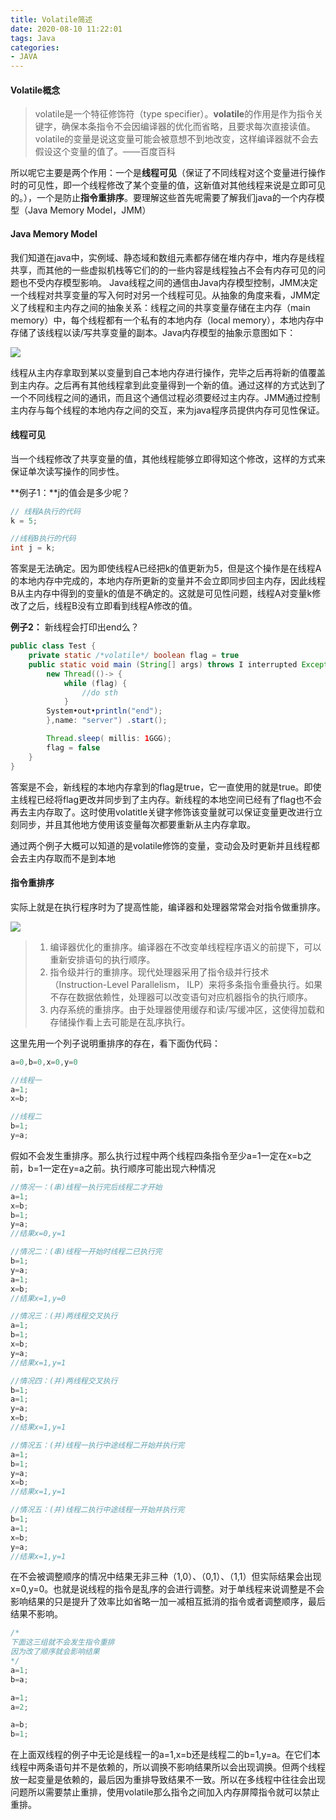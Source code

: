 ```yaml
---
title: Volatile简述
date: 2020-08-10 11:22:01
tags: Java
categories: 
- JAVA
---
```


#### Volatile概念

>volatile是一个特征修饰符（type specifier）。**volatile**的作用是作为指令关键字，确保本条指令不会因编译器的优化而省略，且要求每次直接读值。volatile的变量是说这变量可能会被意想不到地改<!--more-->变，这样编译器就不会去假设这个变量的值了。——百度百科

所以呢它主要是两个作用：一个是**线程可见**（保证了不同线程对这个变量进行操作时的可见性，即一个线程修改了某个变量的值，这新值对其他线程来说是立即可见的。），一个是防止**指令重排序**。要理解这些首先呢需要了解我们java的一个内存模型（Java Memory Model，JMM）



#### Java Memory Model

我们知道在java中，实例域、静态域和数组元素都存储在堆内存中，堆内存是线程共享，而其他的一些虚拟机栈等它们的的一些内容是线程独占不会有内存可见的问题也不受内存模型影响。
Java线程之间的通信由Java内存模型控制，JMM决定一个线程对共享变量的写入何时对另一个线程可见。从抽象的角度来看，JMM定义了线程和主内存之间的抽象关系：线程之间的共享变量存储在主内存（main memory）中，每个线程都有一个私有的本地内存（local memory），本地内存中存储了该线程以读/写共享变量的副本。Java内存模型的抽象示意图如下：

![](https://gitee-blogimage.oss-cn-beijing.aliyuncs.com/blogImage/Volatile/JMM.png)

线程从主内存拿取到某以变量到自己本地内存进行操作，完毕之后再将新的值覆盖到主内存。之后再有其他线程拿到此变量得到一个新的值。通过这样的方式达到了一个不同线程之间的通讯，而且这个通信过程必须要经过主内存。JMM通过控制主内存与每个线程的本地内存之间的交互，来为java程序员提供内存可见性保证。



#### 线程可见

当一个线程修改了共享变量的值，其他线程能够立即得知这个修改，这样的方式来保证单次读写操作的同步性。

**例子1：**j的值会是多少呢？

```java
// 线程A执行的代码
k = 5;

//线程B执行的代码
int j = k;
```

答案是无法确定。因为即使线程A已经把k的值更新为5，但是这个操作是在线程A的本地内存中完成的，本地内存所更新的变量并不会立即同步回主内存，因此线程B从主内存中得到的变量k的值是不确定的。这就是可见性问题，线程A对变量k修改了之后，线程B没有立即看到线程A修改的值。

**例子2：** 新线程会打印出end么？

```java
public class Test {
	private static /*volatile*/ boolean flag = true
	public static void main (String[] args) throws I interrupted Exception {
		new Thread(()-> {
			while (flag) {
				//do sth
			}
		System•out•println("end");
		},name: "server") .start();

		Thread.sleep( millis: 1GGG);
		flag = false
	}
}
```

答案是不会，新线程的本地内存拿到的flag是true，它一直使用的就是true。即使主线程已经将flag更改并同步到了主内存。新线程的本地空间已经有了flag也不会再去主内存取了。这时使用volatitle关键字修饰该变量就可以保证变量更改进行立刻同步，并且其他地方使用该变量每次都要重新从主内存拿取。

通过两个例子大概可以知道的是volatile修饰的变量，变动会及时更新并且线程都会去主内存取而不是到本地



#### 指令重排序

实际上就是在执行程序时为了提高性能，编译器和处理器常常会对指令做重排序。

![](https://gitee-blogimage.oss-cn-beijing.aliyuncs.com/blogImage/Volatile/指令重排序.png)

>1. 编译器优化的重排序。编译器在不改变单线程程序语义的前提下，可以重新安排语句的执行顺序。
>2. 指令级并行的重排序。现代处理器采用了指令级并行技术（Instruction-Level Parallelism， ILP）来将多条指令重叠执行。如果不存在数据依赖性，处理器可以改变语句对应机器指令的执行顺序。
>3. 内存系统的重排序。由于处理器使用缓存和读/写缓冲区，这使得加载和存储操作看上去可能是在乱序执行。

这里先用一个列子说明重排序的存在，看下面伪代码：
```java
a=0,b=0,x=0,y=0    
```

```java
//线程一
a=1;
x=b;
```

```java
//线程二
b=1;
y=a;
```

假如不会发生重排序。那么执行过程中两个线程四条指令至少a=1一定在x=b之前，b=1一定在y=a之前。执行顺序可能出现六种情况

```java
//情况一：(串)线程一执行完后线程二才开始
a=1;
x=b;
b=1;
y=a;
//结果x=0,y=1

//情况二：(串)线程一开始时线程二已执行完
b=1;
y=a;
a=1;
x=b;
//结果x=1,y=0
```

```java
//情况三：(并)两线程交叉执行
a=1;
b=1;
x=b;
y=a;
//结果x=1,y=1

//情况四：(并)两线程交叉执行
b=1;
a=1;
y=a;
x=b;
//结果x=1,y=1

//情况五：(并)线程一执行中途线程二开始并执行完
a=1;
b=1;
y=a;
x=b;
//结果x=1,y=1

//情况五：(并)线程二执行中途线程一开始并执行完
b=1;
a=1;
x=b;
y=a;
//结果x=1,y=1
```

在不会被调整顺序的情况中结果无非三种（1,0）、（0,1）、（1,1）但实际结果会出现x=0,y=0。也就是说线程的指令是乱序的会进行调整。对于单线程来说调整是不会影响结果的只是提升了效率比如省略一加一减相互抵消的指令或者调整顺序，最后结果不影响。

```java
/*
下面这三组就不会发生指令重排
因为改了顺序就会影响结果
*/
a=1;
b=a;

a=1;
a=2;

a=b;
b=1;
```

在上面双线程的例子中无论是线程一的a=1,x=b还是线程二的b=1,y=a。在它们本线程中两条语句并不是依赖的，所以调换不影响结果所以会出现调换。但两个线程放一起变量是依赖的，最后因为重排导致结果不一致。所以在多线程中往往会出现问题所以需要禁止重排，使用volatile那么指令之间加入内存屏障指令就可以禁止重排。



